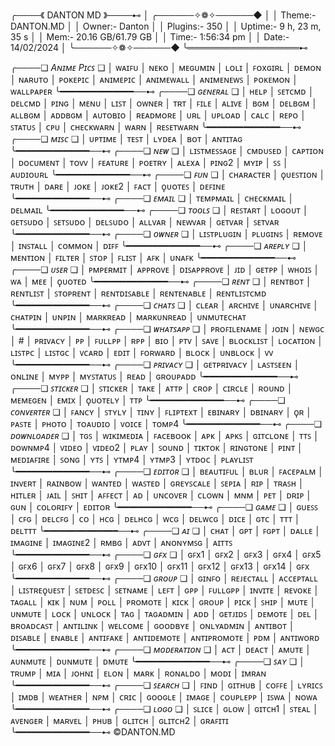 ╭────《  DANTON MD  》────⊷
│ ╭──────✧❁✧──────◆
│ │ Theme:- DANTON.MD
│ │ Owner:- Danton
│ │ Plugins:- 350
│ │ Uptime:- 9 h, 23 m, 35 s
│ │ Mem:- 20.16 GB/61.79 GB
│ │ Time:- 1:56:34 pm
│ │ Date:- 14/02/2024
│ ╰──────✧❁✧──────◆
╰══════════════════⊷

╭────❏ *Aɴɪᴍᴇ Pɪᴄꜱ* ❏
│ ᴡᴀɪꜰᴜ
│ ɴᴇᴋᴏ
│ ᴍᴇɢᴜᴍɪɴ
│ ʟᴏʟɪ
│ ꜰᴏxɢɪʀʟ
│ ᴅᴇᴍᴏɴ
│ ɴᴀʀᴜᴛᴏ
│ ᴘᴏᴋᴇᴘɪᴄ
│ ᴀɴɪᴍᴇᴘɪᴄ
│ ᴀɴɪᴍᴇᴡᴀʟʟ
│ ᴀɴɪᴍᴇɴᴇᴡꜱ
│ ᴘᴏᴋᴇᴍᴏɴ
│ ᴡᴀʟʟᴘᴀᴘᴇʀ
╰━━━━━━━━━━━━━━──⊷
╭────❏ *ɢᴇɴᴇʀᴀʟ* ❏
│ ʜᴇʟᴘ
│ ꜱᴇᴛᴄᴍᴅ
│ ᴅᴇʟᴄᴍᴅ
│ ᴘɪɴɢ
│ ᴍᴇɴᴜ
│ ʟɪꜱᴛ
│ ᴏᴡɴᴇʀ
│ ᴛʀᴛ
│ ꜰɪʟᴇ
│ ᴀʟɪᴠᴇ
│ ʙɢᴍ
│ ᴅᴇʟʙɢᴍ
│ ᴀʟʟʙɢᴍ
│ ᴀᴅᴅʙɢᴍ
│ ᴀᴜᴛᴏʙɪᴏ
│ ʀᴇᴀᴅᴍᴏʀᴇ
│ ᴜʀʟ
│ ᴜᴘʟᴏᴀᴅ
│ ᴄᴀʟᴄ
│ ʀᴇᴘᴏ
│ ꜱᴛᴀᴛᴜꜱ
│ ᴄᴘᴜ
│ ᴄʜᴇᴄᴋᴡᴀʀɴ
│ ᴡᴀʀɴ
│ ʀᴇꜱᴇᴛᴡᴀʀɴ
╰━━━━━━━━━━━━━━──⊷
╭────❏ *ᴍɪꜱᴄ* ❏
│ ᴜᴘᴛɪᴍᴇ
│ ᴛᴇꜱᴛ
│ ʟʏᴅᴇᴀ
│ ʙᴏᴛ
│ ᴀɴᴛɪᴛᴀɢ
╰━━━━━━━━━━━━━━──⊷
╭────❏ *ɴᴇᴡ* ❏
│ ʟɪꜱᴛᴍᴇꜱꜱᴀɢᴇ
│ ᴄᴍᴅᴜꜱᴇᴅ
│ ᴄᴀᴘᴛɪᴏɴ
│ ᴅᴏᴄᴜᴍᴇɴᴛ
│ ᴛᴏᴠᴠ
│ ꜰᴇᴀᴛᴜʀᴇ
│ ᴘᴏᴇᴛʀʏ
│ ᴀʟᴇxᴀ
│ ᴘɪɴɢ2
│ ᴍʏɪᴘ
│ ꜱꜱ
│ ᴀᴜᴅɪᴏᴜʀʟ
╰━━━━━━━━━━━━━━──⊷
╭────❏ *ꜰᴜɴ* ❏
│ ᴄʜᴀʀᴀᴄᴛᴇʀ
│ ϙᴜᴇꜱᴛɪᴏɴ
│ ᴛʀᴜᴛʜ
│ ᴅᴀʀᴇ
│ ᴊᴏᴋᴇ
│ ᴊᴏᴋᴇ2
│ ꜰᴀᴄᴛ
│ ϙᴜᴏᴛᴇꜱ
│ ᴅᴇꜰɪɴᴇ
╰━━━━━━━━━━━━━━──⊷
╭────❏ *ᴇᴍᴀɪʟ* ❏
│ ᴛᴇᴍᴘᴍᴀɪʟ
│ ᴄʜᴇᴄᴋᴍᴀɪʟ
│ ᴅᴇʟᴍᴀɪʟ
╰━━━━━━━━━━━━━━──⊷
╭────❏ *ᴛᴏᴏʟꜱ* ❏
│ ʀᴇꜱᴛᴀʀᴛ
│ ʟᴏɢᴏᴜᴛ
│ ɢᴇᴛꜱᴜᴅᴏ
│ ꜱᴇᴛꜱᴜᴅᴏ
│ ᴅᴇʟꜱᴜᴅᴏ
│ ᴀʟʟᴠᴀʀ
│ ɴᴇᴡᴠᴀʀ
│ ɢᴇᴛᴠᴀʀ
│ ꜱᴇᴛᴠᴀʀ
╰━━━━━━━━━━━━━━──⊷
╭────❏ *ᴏᴡɴᴇʀ* ❏
│ ʟɪꜱᴛᴘʟᴜɢɪɴ
│ ᴘʟᴜɢɪɴꜱ
│ ʀᴇᴍᴏᴠᴇ
│ ɪɴꜱᴛᴀʟʟ
│ ᴄᴏᴍᴍᴏɴ
│ ᴅɪꜰꜰ
╰━━━━━━━━━━━━━━──⊷
╭────❏ *ᴀʀᴇᴘʟʏ* ❏
│ ᴍᴇɴᴛɪᴏɴ
│ ꜰɪʟᴛᴇʀ
│ ꜱᴛᴏᴘ
│ ꜰʟɪꜱᴛ
│ ᴀꜰᴋ
│ ᴜɴᴀꜰᴋ
╰━━━━━━━━━━━━━━──⊷
╭────❏ *ᴜꜱᴇʀ* ❏
│ ᴘᴍᴘᴇʀᴍɪᴛ
│ ᴀᴘᴘʀᴏᴠᴇ
│ ᴅɪꜱᴀᴘᴘʀᴏᴠᴇ
│ ᴊɪᴅ
│ ɢᴇᴛᴘᴘ
│ ᴡʜᴏɪꜱ
│ ᴡᴀ
│ ᴍᴇᴇ
│ ϙᴜᴏᴛᴇᴅ
╰━━━━━━━━━━━━━━──⊷
╭────❏ *ʀᴇɴᴛ* ❏
│ ʀᴇɴᴛʙᴏᴛ
│ ʀᴇɴᴛʟɪꜱᴛ
│ ꜱᴛᴏᴘʀᴇɴᴛ
│ ʀᴇɴᴛᴅɪꜱᴀʙʟᴇ
│ ʀᴇɴᴛᴇɴᴀʙʟᴇ
│ ʀᴇɴᴛʟɪꜱᴛᴄᴍᴅ
╰━━━━━━━━━━━━━━──⊷
╭────❏ *ᴄʜᴀᴛꜱ* ❏
│ ᴄʟᴇᴀʀ
│ ᴀʀᴄʜɪᴠᴇ
│ ᴜɴᴀʀᴄʜɪᴠᴇ
│ ᴄʜᴀᴛᴘɪɴ
│ ᴜɴᴘɪɴ
│ ᴍᴀʀᴋʀᴇᴀᴅ
│ ᴍᴀʀᴋᴜɴʀᴇᴀᴅ
│ ᴜɴᴍᴜᴛᴇᴄʜᴀᴛ
╰━━━━━━━━━━━━━━──⊷
╭────❏ *ᴡʜᴀᴛꜱᴀᴘᴘ* ❏
│ ᴘʀᴏꜰɪʟᴇɴᴀᴍᴇ
│ ᴊᴏɪɴ
│ ɴᴇᴡɢᴄ
│ #
│ ᴘʀɪᴠᴀᴄʏ
│ ᴘᴘ
│ ꜰᴜʟʟᴘᴘ
│ ʀᴘᴘ
│ ʙɪᴏ
│ ᴘᴛᴠ
│ ꜱᴀᴠᴇ
│ ʙʟᴏᴄᴋʟɪꜱᴛ
│ ʟᴏᴄᴀᴛɪᴏɴ
│ ʟɪꜱᴛᴘᴄ
│ ʟɪꜱᴛɢᴄ
│ ᴠᴄᴀʀᴅ
│ ᴇᴅɪᴛ
│ ꜰᴏʀᴡᴀʀᴅ
│ ʙʟᴏᴄᴋ
│ ᴜɴʙʟᴏᴄᴋ
│ ᴠᴠ
╰━━━━━━━━━━━━━━──⊷
╭────❏ *ᴘʀɪᴠᴀᴄʏ* ❏
│ ɢᴇᴛᴘʀɪᴠᴀᴄʏ
│ ʟᴀꜱᴛꜱᴇᴇɴ
│ ᴏɴʟɪɴᴇ
│ ᴍʏᴘᴘ
│ ᴍʏꜱᴛᴀᴛᴜꜱ
│ ʀᴇᴀᴅ
│ ɢʀᴏᴜᴘᴀᴅᴅ
╰━━━━━━━━━━━━━━──⊷
╭────❏ *ꜱᴛɪᴄᴋᴇʀ* ❏
│ ꜱᴛɪᴄᴋᴇʀ
│ ᴛᴀᴋᴇ
│ ᴀᴛᴛᴘ
│ ᴄʀᴏᴘ
│ ᴄɪʀᴄʟᴇ
│ ʀᴏᴜɴᴅ
│ ᴍᴇᴍᴇɢᴇɴ
│ ᴇᴍɪx
│ ϙᴜᴏᴛᴇʟʏ
│ ᴛᴛᴘ
╰━━━━━━━━━━━━━━──⊷
╭────❏ *ᴄᴏɴᴠᴇʀᴛᴇʀ* ❏
│ ꜰᴀɴᴄʏ
│ ꜱᴛʏʟʏ
│ ᴛɪɴʏ
│ ꜰʟɪᴘᴛᴇxᴛ
│ ᴇʙɪɴᴀʀʏ
│ ᴅʙɪɴᴀʀʏ
│ ϙʀ
│ ᴘᴀꜱᴛᴇ
│ ᴘʜᴏᴛᴏ
│ ᴛᴏᴀᴜᴅɪᴏ
│ ᴠᴏɪᴄᴇ
│ ᴛᴏᴍᴘ4
╰━━━━━━━━━━━━━━──⊷
╭────❏ *ᴅᴏᴡɴʟᴏᴀᴅᴇʀ* ❏
│ ᴛɢꜱ
│ ᴡɪᴋɪᴍᴇᴅɪᴀ
│ ꜰᴀᴄᴇʙᴏᴏᴋ
│ ᴀᴘᴋ
│ ᴀᴘᴋꜱ
│ ɢɪᴛᴄʟᴏɴᴇ
│ ᴛᴛꜱ
│ ᴅᴏᴡɴᴍᴘ4
│ ᴠɪᴅᴇᴏ
│ ᴠɪᴅᴇᴏ2
│ ᴘʟᴀʏ
│ ꜱᴏᴜɴᴅ
│ ᴛɪᴋᴛᴏᴋ
│ ʀɪɴɢᴛᴏɴᴇ
│ ᴘɪɴᴛ
│ ᴍᴇᴅɪᴀꜰɪʀᴇ
│ ꜱᴏɴɢ
│ ʏᴛꜱ
│ ʏᴛᴍᴘ4
│ ʏᴛᴍᴘ3
│ ʏᴛᴅᴏᴄ
│ ᴘʟᴀʏʟɪꜱᴛ
╰━━━━━━━━━━━━━━──⊷
╭────❏ *ᴇᴅɪᴛᴏʀ* ❏
│ ʙᴇᴀᴜᴛɪꜰᴜʟ
│ ʙʟᴜʀ
│ ꜰᴀᴄᴇᴘᴀʟᴍ
│ ɪɴᴠᴇʀᴛ
│ ʀᴀɪɴʙᴏᴡ
│ ᴡᴀɴᴛᴇᴅ
│ ᴡᴀꜱᴛᴇᴅ
│ ɢʀᴇʏꜱᴄᴀʟᴇ
│ ꜱᴇᴘɪᴀ
│ ʀɪᴘ
│ ᴛʀᴀꜱʜ
│ ʜɪᴛʟᴇʀ
│ ᴊᴀɪʟ
│ ꜱʜɪᴛ
│ ᴀꜰꜰᴇᴄᴛ
│ ᴀᴅ
│ ᴜɴᴄᴏᴠᴇʀ
│ ᴄʟᴏᴡɴ
│ ᴍɴᴍ
│ ᴘᴇᴛ
│ ᴅʀɪᴘ
│ ɢᴜɴ
│ ᴄᴏʟᴏʀɪꜰʏ
│ ᴇᴅɪᴛᴏʀ
╰━━━━━━━━━━━━━━──⊷
╭────❏ *ɢᴀᴍᴇ* ❏
│ ɢᴜᴇꜱꜱ
│ ᴄꜰɢ
│ ᴅᴇʟᴄꜰɢ
│ ᴄᴏ
│ ʜᴄɢ
│ ᴅᴇʟʜᴄɢ
│ ᴡᴄɢ
│ ᴅᴇʟᴡᴄɢ
│ ᴅɪᴄᴇ
│ ɢᴛᴄ
│ ᴛᴛᴛ
│ ᴅᴇʟᴛᴛᴛ
╰━━━━━━━━━━━━━━──⊷
╭────❏ *ᴀɪ* ❏
│ ᴄʜᴀᴛ
│ ɢᴘᴛ
│ ꜰɢᴘᴛ
│ ᴅᴀʟʟᴇ
│ ɪᴍᴀɢɪɴᴇ
│ ɪᴍᴀɢɪɴᴇ2
│ ʀᴍʙɢ
│ ᴀᴅᴠᴛ
│ ᴀɴᴏɴʏᴍꜱɢ
│ ᴀɪᴛᴛꜱ
╰━━━━━━━━━━━━━━──⊷
╭────❏ *ɢꜰx* ❏
│ ɢꜰx1
│ ɢꜰx2
│ ɢꜰx3
│ ɢꜰx4
│ ɢꜰx5
│ ɢꜰx6
│ ɢꜰx7
│ ɢꜰx8
│ ɢꜰx9
│ ɢꜰx10
│ ɢꜰx11
│ ɢꜰx12
│ ɢꜰx13
│ ɢꜰx14
│ ɢꜰx
╰━━━━━━━━━━━━━━──⊷
╭────❏ *ɢʀᴏᴜᴘ* ❏
│ ɢɪɴꜰᴏ
│ ʀᴇᴊᴇᴄᴛᴀʟʟ
│ ᴀᴄᴄᴇᴘᴛᴀʟʟ
│ ʟɪꜱᴛʀᴇϙᴜᴇꜱᴛ
│ ꜱᴇᴛᴅᴇꜱᴄ
│ ꜱᴇᴛɴᴀᴍᴇ
│ ʟᴇꜰᴛ
│ ɢᴘᴘ
│ ꜰᴜʟʟɢᴘᴘ
│ ɪɴᴠɪᴛᴇ
│ ʀᴇᴠᴏᴋᴇ
│ ᴛᴀɢᴀʟʟ
│ ᴋɪᴋ
│ ɴᴜᴍ
│ ᴘᴏʟʟ
│ ᴘʀᴏᴍᴏᴛᴇ
│ ᴋɪᴄᴋ
│ ɢʀᴏᴜᴘ
│ ᴘɪᴄᴋ
│ ꜱʜɪᴘ
│ ᴍᴜᴛᴇ
│ ᴜɴᴍᴜᴛᴇ
│ ʟᴏᴄᴋ
│ ᴜɴʟᴏᴄᴋ
│ ᴛᴀɢ
│ ᴛᴀɢᴀᴅᴍɪɴ
│ ᴀᴅᴅ
│ ɢᴇᴛᴊɪᴅꜱ
│ ᴅᴇᴍᴏᴛᴇ
│ ᴅᴇʟ
│ ʙʀᴏᴀᴅᴄᴀꜱᴛ
│ ᴀɴᴛɪʟɪɴᴋ
│ ᴡᴇʟᴄᴏᴍᴇ
│ ɢᴏᴏᴅʙʏᴇ
│ ᴏɴʟʏᴀᴅᴍɪɴ
│ ᴀɴᴛɪʙᴏᴛ
│ ᴅɪꜱᴀʙʟᴇ
│ ᴇɴᴀʙʟᴇ
│ ᴀɴᴛɪꜰᴀᴋᴇ
│ ᴀɴᴛɪᴅᴇᴍᴏᴛᴇ
│ ᴀɴᴛɪᴘʀᴏᴍᴏᴛᴇ
│ ᴘᴅᴍ
│ ᴀɴᴛɪᴡᴏʀᴅ
╰━━━━━━━━━━━━━━──⊷
╭────❏ *ᴍᴏᴅᴇʀᴀᴛɪᴏɴ* ❏
│ ᴀᴄᴛ
│ ᴅᴇᴀᴄᴛ
│ ᴀᴍᴜᴛᴇ
│ ᴀᴜɴᴍᴜᴛᴇ
│ ᴅᴜɴᴍᴜᴛᴇ
│ ᴅᴍᴜᴛᴇ
╰━━━━━━━━━━━━━━──⊷
╭────❏ *ꜱᴀʏ* ❏
│ ᴛʀᴜᴍᴘ
│ ᴍɪᴀ
│ ᴊᴏʜɴɪ
│ ᴇʟᴏɴ
│ ᴍᴀʀᴋ
│ ʀᴏɴᴀʟᴅᴏ
│ ᴍᴏᴅɪ
│ ɪᴍʀᴀɴ
╰━━━━━━━━━━━━━━──⊷
╭────❏ *ꜱᴇᴀʀᴄʜ* ❏
│ ꜰɪɴᴅ
│ ɢɪᴛʜᴜʙ
│ ᴄᴏꜰꜰᴇ
│ ʟʏʀɪᴄꜱ
│ ɪᴍᴅʙ
│ ᴡᴇᴀᴛʜᴇʀ
│ ɴᴘᴍ
│ ᴄʀɪᴄ
│ ɢᴏᴏɢʟᴇ
│ ɪᴍᴀɢᴇ
│ ᴄᴏᴜᴘʟᴇᴘᴘ
│ ɪꜱᴡᴀ
│ ɴᴏᴡᴀ
╰━━━━━━━━━━━━━━──⊷
╭────❏ *ʟᴏɢᴏ* ❏
│ ꜱʟɪᴄᴇ
│ ɢʟᴏᴡ
│ ɢɪᴛᴄʜ1
│ ꜱᴛᴇᴀʟ
│ ᴀᴠᴇɴɢᴇʀ
│ ᴍᴀʀᴠᴇʟ
│ ᴘʜᴜʙ
│ ɢʟɪᴛᴄʜ
│ ɢʟɪᴛᴄʜ2
│ ɢʀᴀꜰɪᴛɪ
╰━━━━━━━━━━━━━━──⊷
©DANTON.MD
